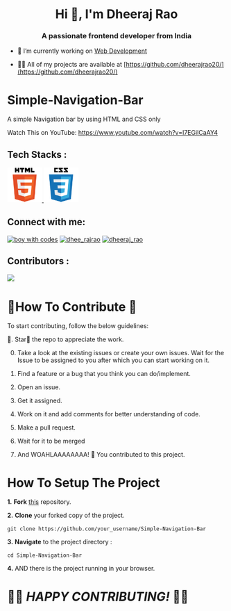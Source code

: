 <h1 align="center">Hi 👋, I'm Dheeraj Rao</h1>
<h3 align="center">A passionate frontend developer from India</h3>

- 🔭 I’m currently working on [Web Development](https://youtu.be/I7EGilCaAY4)

- 👨‍💻 All of my projects are available at [https://github.com/dheerajrao20/](https://github.com/dheerajrao20/)
# Simple-Navigation-Bar
A simple Navigation bar by using HTML and CSS only

Watch This on YouTube:
<a href="https://www.youtube.com/watch?v=I7EGilCaAY4" target="blank">https://www.youtube.com/watch?v=I7EGilCaAY4</a> 
<br>
<h2 align="left"> Tech Stacks :</h2>
<p align="left"> <a href="https://www.w3.org/html/" target="_blank" rel="noreferrer"> <img src="https://raw.githubusercontent.com/devicons/devicon/master/icons/html5/html5-original-wordmark.svg" alt="html5" width="80" height="80"/><a href="https://www.w3schools.com/css/" target="_blank" rel="noreferrer"> <img src="https://raw.githubusercontent.com/devicons/devicon/master/icons/css3/css3-original-wordmark.svg" alt="css3" width="80" height="80"/> </a>
  </a></p>
  <h2 align="left">Connect with me:</h2>
<p align="left">
  <a href="https://www.youtube.com/c/boy with codes" target="blank"><img align="center" src="https://raw.githubusercontent.com/rahuldkjain/github-profile-readme-generator/master/src/images/icons/Social/youtube.svg" alt="boy with codes" height="60" width="80" /></a> 
<a href="https://instagram.com/dhee_rajrao" target="blank"><img align="center" src="https://raw.githubusercontent.com/rahuldkjain/github-profile-readme-generator/master/src/images/icons/Social/instagram.svg" alt="dhee_rajrao" height="60" width="80" /></a>
<a href="https://codeforces.com/profile/dheeraj_rao" target="blank"><img align="center" src="https://raw.githubusercontent.com/rahuldkjain/github-profile-readme-generator/master/src/images/icons/Social/codeforces.svg" alt="dheeraj_rao" height="60" width="80" /></a>
</p>
<h2 align="left">Contributors :</h2>
<a href="https://github.com/dheerajrao20/Simple-Navigation-Bar/graphs/contributors">
    <img src="https://contrib.rocks/image?repo=dheerajrao20/Simple-Navigation-Bar" />
  </a>
  
# 🎇How To Contribute 🎇

To start contributing, follow the below guidelines:

🌟. Star🌟 the repo to appreciate the work.

0. Take a look at the existing issues or create your own issues. Wait for the Issue to be assigned to you after which you can start working on it.

1. Find a feature or a bug that you think you can do/implement.

2. Open an issue.

3. Get it assigned.

4. Work on it and add comments for better understanding of code.

5. Make a pull request.

6. Wait for it to be merged

7. And WOAHLAAAAAAAA! 🎉 You contributed to this project.

# How To Setup The Project

**1.** **Fork** [this](https://github.com/dheerajrao20/Simple-Navigation-Bar) repository.

**2.** **Clone** your forked copy of the project.

```
git clone https://github.com/your_username/Simple-Navigation-Bar
```

**3.** **Navigate** to the project directory :

```
cd Simple-Navigation-Bar
```

**4.** AND there is the project running in your browser.

# 🎉🎉 **_HAPPY CONTRIBUTING!_** 🎉🎉



